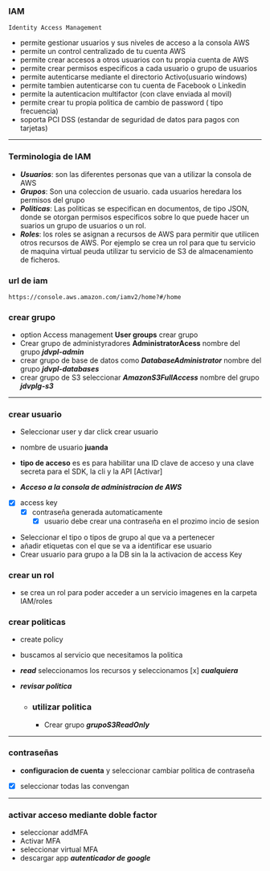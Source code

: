 ### IAM
`Identity Access Management`

* permite gestionar usuarios y sus niveles de acceso a la consola AWS
* permite un control centralizado de tu cuenta AWS
* permite crear accesos a otros usuarios con tu propia cuenta de AWS
* permite crear permisos especificos a cada usuario o grupo de usuarios
* permite autenticarse mediante el directorio Activo(usuario windows)
* permite tambien autenticarse con tu cuenta de Facebook o Linkedin
* permite la autenticacion multifactor (con clave enviada al movil)
* permite crear tu propia politica de cambio de password ( tipo frecuencia)
* soporta PCI DSS (estandar de seguridad de datos para pagos con tarjetas)

---
### Terminologia de IAM

* ***Usuarios***: son las diferentes personas que van a utilizar la consola de AWS
* ***Grupos***: Son una coleccion de usuario. cada usuarios heredara los permisos del grupo
* ***Politicas***: Las politicas se especifican en documentos, de tipo JSON, donde se otorgan permisos especificos sobre lo que puede hacer un suarios un grupo de usuarios o un rol.
* ***Roles***: los roles se asignan a recursos de AWS para permitir que utilicen otros recursos de AWS. Por ejemplo se crea un rol para que tu servicio de maquina virtual peuda utilizar tu servicio de S3 de almacenamiento de ficheros.



### url de iam

`https://console.aws.amazon.com/iamv2/home?#/home`


### crear grupo

* option Access management ****User groups**** crear grupo
* Crear grupo de administyradores **AdministratorAcess** nombre del grupo ***jdvpl-admin***
* crear grupo de base de datos como ***DatabaseAdministrator*** nombre del grupo ***jdvpl-databases***
* crear grupo de S3 seleccionar ***AmazonS3FullAccess*** nombre del grupo  ***jdvplg-s3***

---

### crear usuario

* Seleccionar user y dar click crear usuario
* nombre de usuario ****juanda****
* **tipo de acceso** es es para habilitar una ID clave de acceso y una clave secreta para el SDK, la cli y la API [Activar]

* ***Acceso a la consola de administracion de AWS***
 * [x] access key
    * [x] contraseña generada automaticamente
        * [x] usuario debe crear una contraseña en el prozimo incio de sesion
* Seleccionar el tipo o tipos de grupo al que va a pertenecer
* añadir etiquetas con el que se va a identificar ese usuario
* Crear usuario para grupo a la DB sin la la activacion de access Key

### crear un rol

* se crea un rol para poder acceder a un servicio imagenes en la carpeta IAM/roles

### crear politicas
* create policy
* buscamos al servicio que necesitamos la politica
* ***read*** seleccionamos los recursos y seleccionamos [x] ***cualquiera***
* ***revisar politica***

    * ### utilizar politica

        * Crear grupo ***grupoS3ReadOnly***
---
### contraseñas

* **configuracion de cuenta** y seleccionar cambiar politica de contraseña 
* [x] seleccionar todas las convengan 

---
### activar acceso mediante doble factor

* seleccionar addMFA
* Activar MFA
* seleccionar virtual MFA
* descargar app ***autenticador de google***
